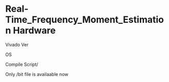 # Real-Time_Frequency_Moment_Estimation Hardware

Vivado Ver

OS

Compile Script/

Only /bit file is availaable now